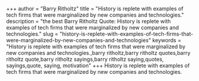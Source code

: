 +++
author = "Barry Ritholtz"
title = "History is replete with examples of tech firms that were marginalized by new companies and technologies."
description = "the best Barry Ritholtz Quote: History is replete with examples of tech firms that were marginalized by new companies and technologies."
slug = "history-is-replete-with-examples-of-tech-firms-that-were-marginalized-by-new-companies-and-technologies"
keywords = "History is replete with examples of tech firms that were marginalized by new companies and technologies.,barry ritholtz,barry ritholtz quotes,barry ritholtz quote,barry ritholtz sayings,barry ritholtz saying,quotes, sayings,quote, saying, motivation"
+++
History is replete with examples of tech firms that were marginalized by new companies and technologies.
